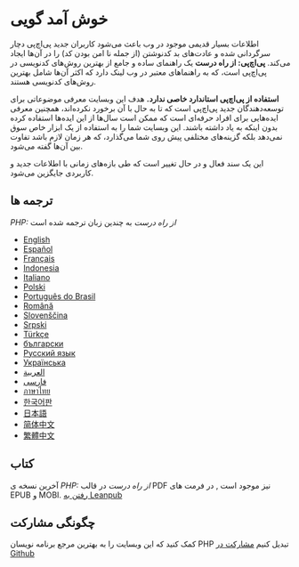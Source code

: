 # خوش آمد گویی

اطلاعات بسیار قدیمی موجود در وب باعث می‌شود کاربران جدید پی‌اچ‌پی دچار سرگردانی شده و عادت‌های بد کدنوشتن (از جمله نا امن بودن کد) را در آن‌ها ایجاد می‌کند. **پی‌اچ‌پی: از راه درست** یک راهنمای ساده و جامع از بهترین روش‌های کدنویسی در پی‌اچ‌پی است، که به راهنماهای معتبر در وب لینک دارد که اکثر آن‌ها شامل بهترین روش‌های کدنویسی هستند.

**استفاده از پی‌اچ‌پی استاندارد خاصی ندارد.** هدف این وبسایت معرفی موضوعاتی برای توسعه‌دهندگان جدید پی‌اچ‌پی است که تا به حال با آن برخورد نکرده‌اند، همچنین معرفی ایده‌هایی برای افراد حرفه‌ای است که ممکن است سال‌ها از این ایده‌ها استفاده کرده بدون اینکه به یاد داشته باشند. این وبسایت شما را به استفاده از یک ابزار خاص سوق نمی‌دهد بلکه گزینه‌های مختلفی پیش روی شما می‌گذارد، که هر زمان لازم باشد تفاوت بین آن‌ها گفته می‌شود.

این یک سند فعال و در حال تغییر است که طی بازه‌های زمانی با اطلاعات جدید و کاربردی جایگزین می‌شود.

## ترجمه ها

_PHP: از راه درست_ به چندین زبان ترجمه شده است

* [English](http://www.phptherightway.com)
* [Español](http://phpdevenezuela.github.io/php-the-right-way)
* [Français](http://eilgin.github.io/php-the-right-way/)
* [Indonesia](http://id.phptherightway.com)
* [Italiano](http://it.phptherightway.com)
* [Polski](http://pl.phptherightway.com)
* [Português do Brasil](http://br.phptherightway.com)
* [Română](https://bgui.github.io/php-the-right-way/)
* [Slovenščina](http://sl.phptherightway.com)
* [Srpski](http://phpsrbija.github.io/php-the-right-way/)
* [Türkçe](http://hkulekci.github.io/php-the-right-way/)
* [български](http://bg.phptherightway.com)
* [Русский язык](http://getjump.github.io/ru-php-the-right-way)
* [Українська](http://iflista.github.com/php-the-right-way)
* [العربية](https://adaroobi.github.io/php-the-right-way/)
* [فارسى](http://novid.github.io/php-the-right-way/)
* [ภาษาไทย](https://apzentral.github.io/php-the-right-way/)
* [한국어판](http://modernpug.github.io/php-the-right-way)
* [日本語](http://ja.phptherightway.com)
* [简体中文](https://laravel-china.github.io/php-the-right-way/)
* [繁體中文](https://laravel-taiwan.github.io/php-the-right-way)

## کتاب

آخرین نسخه ی _PHP: از راه درست_ در قالب PDF نیز موجود است , در فرمت های EPUB و MOBI. [رفتن به Leanpub][1]

## چگونگی مشارکت

کمک کنید که این وبسایت را به بهترین مرجع برنامه نویسان PHP تبدیل کنیم [مشارکت در Github][2]

[1]: https://leanpub.com/phptherightway
[2]: https://github.com/faridfr/php-the-right-way/tree/gh-pages
